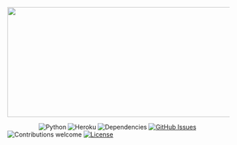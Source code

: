 <p align="center">
  <img src="https://user-images.githubusercontent.com/23443586/31586777-66de891a-b208-11e7-9ce8-5c3752c60014.png" width=650 height=250>
</p>

&nbsp;&nbsp;&nbsp;&nbsp;&nbsp;&nbsp;&nbsp;&nbsp;&nbsp;&nbsp;&nbsp;&nbsp;&nbsp;&nbsp;&nbsp;&nbsp;&nbsp;
![Python](https://img.shields.io/badge/python-v2.7%20%2F%20v3.6-blue.svg)
![Heroku](http://heroku-badge.herokuapp.com/?app=angularjs-crypto&style=flat&svg=1)
![Dependencies](https://img.shields.io/badge/dependencies-up%20to%20date-brightgreen.svg)
[![GitHub Issues](https://img.shields.io/github/issues/anfederico/Clairvoyant.svg)](https://github.com/prataflippers/paybob/issues)
![Contributions welcome](https://img.shields.io/badge/contributions-welcome-orange.svg)
[![License](https://img.shields.io/badge/license-MIT-blue.svg)](https://opensource.org/licenses/MIT)
